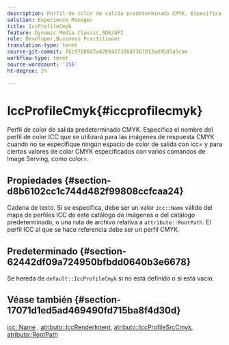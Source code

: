 ```yaml
---
description: Perfil de color de salida predeterminado CMYK. Especifica el nombre del perfil de color ICC que se utilizará para las imágenes de respuesta CMYK cuando no se especifique ningún espacio de color de salida con icc= y para ciertos valores de color CMYK especificados con varios comandos de Image Serving, como color=.
solution: Experience Manager
title: IccProfileCmyk
feature: Dynamic Media Classic,SDK/API
role: Developer,Business Practitioner
translation-type: tm+mt
source-git-commit: f6c97606d7a4209427316d7367013ad9585a5cae
workflow-type: tm+mt
source-wordcount: '156'
ht-degree: 2%

---
```



# IccProfileCmyk{#iccprofilecmyk}

Perfil de color de salida predeterminado CMYK. Especifica el nombre del perfil de color ICC que se utilizará para las imágenes de respuesta CMYK cuando no se especifique ningún espacio de color de salida con icc= y para ciertos valores de color CMYK especificados con varios comandos de Image Serving, como color=.

## Propiedades {#section-d8b6102cc1c744d482f99808ccfcaa24}

Cadena de texto. Si se especifica, debe ser un valor `icc::Name` válido del mapa de perfiles ICC de este catálogo de imágenes o del catálogo predeterminado, o una ruta de archivo relativa a `attribute::RootPath`. El perfil ICC al que se hace referencia debe ser un perfil CMYK.

## Predeterminado {#section-62442df09a724950bfbdd0640b3e6678}

Se hereda de `default::IccProfileCmyk` si no está definido o si está vacío.

## Véase también {#section-17071d1ed5ad469490fd715ba8f4d30d}

[icc::Name](../../../../../is-api/image-catalog/image-serving-api-ref/c-image-catalog-reference/c-icc-profile-map-reference/r-name-icc.md#reference-9e7d3c8e35434981a3dfac66b8946cbe) ,  [atributo::IccRenderIntent](../../../../../is-api/image-catalog/image-serving-api-ref/c-image-catalog-reference/c-attributes-reference/r-iccrenderintent.md#reference-012f207f28bd4406a5368d23ed95a51f),  [atributo::IccProfileSrcCmyk](../../../../../is-api/image-catalog/image-serving-api-ref/c-image-catalog-reference/c-attributes-reference/r-iccprofilesrccmyk.md#reference-b57196dfe5db41fe88bd0828ed4ec728),  [atributo::RootPath](../../../../../is-api/image-catalog/image-serving-api-ref/c-image-catalog-reference/c-attributes-reference/r-rootpath.md#reference-17d57e5967be403b8408fa7214017494)
